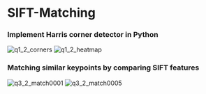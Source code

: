 # SIFT-Matching
### Implement Harris corner detector in Python

![q1_2_corners](https://user-images.githubusercontent.com/54015834/168417653-05861275-1b99-48c9-89f6-e3e022c65a84.jpg)
![q1_2_heatmap](https://user-images.githubusercontent.com/54015834/168417654-20aa69ec-7a89-4e59-8fdc-5840aa9534db.jpg)

### Matching similar keypoints by comparing SIFT features 
![q3_2_match0001](https://user-images.githubusercontent.com/54015834/168417674-bbe20482-0f13-423c-ac02-32d394528a0c.jpg)
![q3_2_match0005](https://user-images.githubusercontent.com/54015834/168417676-645e62b7-da1e-4f09-82c8-8a96f666f0c3.jpg)
